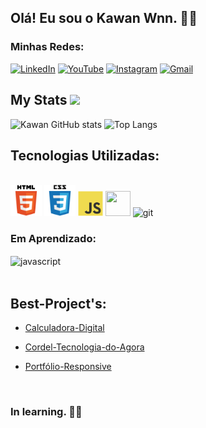 ## Olá! Eu sou o Kawan Wnn. 👋🏿
### Minhas Redes: <br>
[![LinkedIn](https://img.shields.io/badge/LinkedIn-0077B5?style=for-the-badge&logo=linkedin&logoColor=white)](https://www.linkedin.com/mwlite/in/kawan-wagnner-296594236)
[![YouTube](https://img.shields.io/badge/YouTube-FF0000?style=for-the-badge&logo=youtube&logoColor=white)](https://www.youtube.com/channel/UCgQk62HqpCR1lFV37k3yOaw)
[![Instagram](https://img.shields.io/badge/Instagram-E4405F?style=for-the-badge&logo=instagram&logoColor=white)](https://www.instagram.com/kawan_wg.k/)
[![Gmail](https://img.shields.io/badge/Gmail-D14836?style=for-the-badge&logo=gmail&logoColor=white)](mailto:kawanwagnner.gs@gmail.com)

## My Stats <img src="https://media1.giphy.com/media/QtOt8WyYCGQBiJJ4ZJ/giphy.gif?cid=ecf05e478akguwkdt48em6rw22ld04x2j97et8a3ltlxwqnk&rid=giphy.gif&ct=s" width="30">

![Kawan GitHub stats](https://github-readme-stats.vercel.app/api?username=kawanwagnner&show_icons=true&theme=ayu-mirage&border_radius=15)
![Top Langs](https://github-readme-stats.vercel.app/api/top-langs/?username=kawanwagnner&theme=ayu-mirage&border_radius=15&layout=compact&langs_count=6)


## Tecnologias Utilizadas: 

<div style="display: inline_block"><br/>
    <img src="https://raw.githubusercontent.com/devicons/devicon/master/icons/html5/html5-original-wordmark.svg" alt="html5" width="50" height="50" color="#fff"/>
    <img src="https://raw.githubusercontent.com/devicons/devicon/master/icons/css3/css3-original-wordmark.svg" alt="css3" width="50" height="50"/>
    <img src="https://raw.githubusercontent.com/devicons/devicon/master/icons/javascript/javascript-original.svg" alt="javascript" width="40" height="40"/>
    <img src="https://upload.wikimedia.org/wikipedia/commons/thumb/9/9a/Visual_Studio_Code_1.35_icon.svg/1024px-Visual_Studio_Code_1.35_icon.svg.png" width="40" height="40">
    <img src="https://www.vectorlogo.zone/logos/git-scm/git-scm-icon.svg" alt="git" width="40" height="40"/>
</div>

### Em Aprendizado:
<div>
     <img align="center" alt="javascript" src="https://img.shields.io/badge/JavaScript-F7DF1E?style=for-the-badge&logo=javascript&logoColor=black">
</div> 
<br>

## Best-Project's:
    
- <a href="https://kawanwagnner.github.io/calculadora-digital/">Calculadora-Digital</a> 
    
- <a href="https://kawanwagnner.github.io/projeto-cordel/">Cordel-Tecnologia-do-Agora</a>
    
- <a href="https://kawanwagnner.github.io/Portfolio/">Portfólio-Responsive</a> 
<br/>
    
### In learning. 🙇🏿

